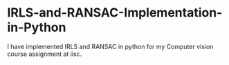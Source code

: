 # IRLS-and-RANSAC-Implementation-in-Python

I have implemented IRLS and RANSAC in python for my Computer vision course assignment at iisc.
